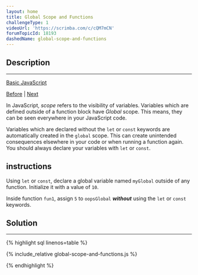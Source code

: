 ```yaml
---
layout: home
title: Global Scope and Functions
challengeType: 1
videoUrl: 'https://scrimba.com/c/cQM7mCN'
forumTopicId: 18193
dashedName: global-scope-and-functions
---
```


<div class="row">
<div class="columnStmt" markdown="1">

## Description
------

[Basic JavaScript](./README.md) 

[Before](./return-a-value-from-a-function-with-return.md)  | [Next](./local-scope-and-functions.md) 

In JavaScript, <dfn>scope</dfn> refers to the visibility of variables. Variables which are defined outside of a function block have <dfn>Global</dfn> scope. This means, they can be seen everywhere in your JavaScript code.

Variables which are declared without the `let` or `const` keywords are automatically created in the `global` scope. This can create unintended consequences elsewhere in your code or when running a function again. You should always declare your variables with `let` or `const`.

##  instructions 

Using `let` or `const`, declare a global variable named `myGlobal` outside of any function. Initialize it with a value of `10`.

Inside function `fun1`, assign `5` to `oopsGlobal` ***without*** using the `let` or `const` keywords.

</div>
<div class="columnSol" markdown="1">

## Solution
------

{% highlight sql linenos=table %}

{% include_relative global-scope-and-functions.js %}

{% endhighlight %}

</div>
</div>

